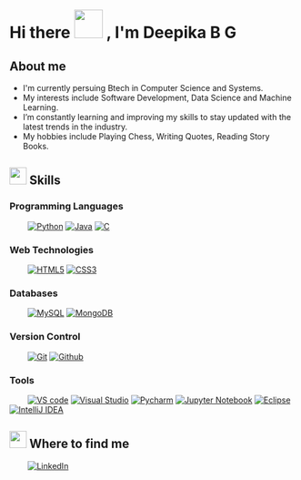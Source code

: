 # Hi there <img style = "margin-bottom:-9px" src="https://em-content.zobj.net/source/microsoft-teams/337/waving-hand_1f44b.png" width ="50">&nbsp;, I'm Deepika B G

## About me

- I'm currently persuing Btech in Computer Science and Systems.
- My interests include Software Development, Data Science and Machine Learning.
- I’m constantly learning and improving my skills to stay updated with the latest trends in the industry.
- My hobbies include Playing Chess, Writing Quotes, Reading Story Books.

## <img style = "margin-bottom:-6px" src="https://em-content.zobj.net/source/animated-noto-color-emoji/356/direct-hit_1f3af.gif" width ="30">&nbsp;Skills

### Programming Languages

&emsp;&emsp;
[![Python](https://img.shields.io/badge/Python-3776AB?style=for-the-badge&logo=python&logoColor=white)](https://www.python.org/)
[![Java](https://img.shields.io/badge/Java-ED8B00?style=for-the-badge&logo=java&logoColor=white)](https://www.oracle.com/java/technologies/javase-downloads.html)
[![C](https://img.shields.io/badge/C-00599C?style=for-the-badge&logo=c&logoColor=white)](https://visualstudio.microsoft.com/vs/features/cplusplus/)

### Web Technologies

&emsp;&emsp;
[![HTML5](https://img.shields.io/badge/HTML5-E34F26?style=for-the-badge&logo=html5&logoColor=white)](https://developer.mozilla.org/en-US/docs/Web/Guide/HTML/HTML5)
[![CSS3](https://img.shields.io/badge/CSS3-264de4?style=for-the-badge&logo=css3&logoColor=white)](https://developer.mozilla.org/en-US/docs/Web/CSS)

### Databases

&emsp;&emsp;
[![MySQL](https://img.shields.io/badge/mysql-4479A1?style=for-the-badge&logo=mysql&logoColor=white)](https://www.mysql.com/)
[![MongoDB](https://img.shields.io/badge/mongodb-47A248?style=for-the-badge&logo=mongodb&logoColor=white)](https://www.mongodb.com/)

### Version Control

&emsp;&emsp;
[![Git](https://img.shields.io/badge/git-F05032?style=for-the-badge&logo=git&logoColor=white)](https://git-scm.com/)
[![Github](https://img.shields.io/badge/github-181717?style=for-the-badge&logo=github&logoColor=white)](https://github.com/)

### Tools

&emsp;&emsp;
[![VS code](https://img.shields.io/badge/vs_code-007ACC?style=for-the-badge&logo=visualstudiocode&logoColor=white)](https://code.visualstudio.com/)
[![Visual Studio](https://img.shields.io/badge/Visual_Studio-5C2D91?style=for-the-badge&logo=visualstudio)](https://visualstudio.microsoft.com/downloads/)
[![Pycharm](https://img.shields.io/badge/Pycharm-000000?style=for-the-badge&logo=pycharm&logoColor=white)](https://www.jetbrains.com/pycharm/)
[![Jupyter Notebook](https://img.shields.io/badge/jupyter-F37626?style=for-the-badge&logo=jupyter&logoColor=white)](https://jupyter.org/)
[![Eclipse](https://img.shields.io/badge/eclipse-2C2255?style=for-the-badge&logo=eclipseide&logoColor=white)](https://www.eclipse.org/)
[![IntelliJ IDEA](https://img.shields.io/badge/intellij_idea-000000?style=for-the-badge&logo=intellijidea&logoColor=white)](https://www.jetbrains.com/idea/)

## <img style = "margin-bottom:-9px" src="https://em-content.zobj.net/source/microsoft-teams/363/magnifying-glass-tilted-right_1f50e.png" width ="30">&nbsp;Where to find me

&emsp;&emsp;
[![LinkedIn](https://img.shields.io/badge/LinkedIn-0077B5?style=flat-square&logo=linkedin&logoColor=white)](https://www.linkedin.com/in/deepika-b-g-219a13225)

